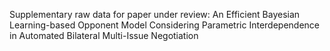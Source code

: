 Supplementary raw data for paper under review: An Efficient Bayesian Learning-based Opponent Model Considering Parametric Interdependence in Automated Bilateral Multi-Issue Negotiation
